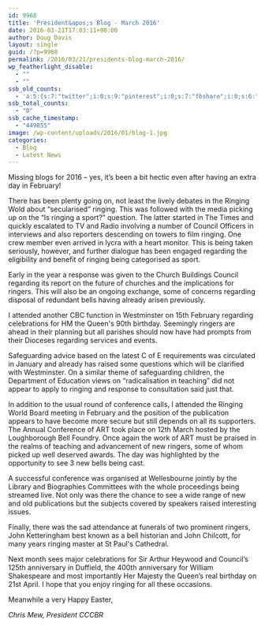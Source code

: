 ```yaml
---
id: 9968
title: 'President&apos;s Blog - March 2016'
date: 2016-03-21T17:03:11+00:00
author: Doug Davis
layout: single
guid: /?p=9968
permalink: /2016/03/21/presidents-blog-march-2016/
wp_featherlight_disable:
  - ""
  - ""
ssb_old_counts:
  - 'a:5:{s:7:"twitter";i:0;s:9:"pinterest";i:0;s:7:"fbshare";i:0;s:6:"reddit";i:0;s:6:"tumblr";N;}'
ssb_total_counts:
  - "0"
ssb_cache_timestamp:
  - "449855"
image: /wp-content/uploads/2016/01/blog-1.jpg
categories:
  - Blog
  - Latest News
---
```

Missing blogs for 2016 – yes, it’s been a bit hectic even after having an extra day in February!

There has been plenty going on, not least the lively debates in the Ringing Wold about &#8220;secularised&#8221; ringing. This was followed with the media picking up on the &#8220;Is ringing a sport?&#8221; question. The latter started in The Times and quickly escalated to TV and Radio involving a number of Council Officers in interviews and also reporters descending on towers to film ringing. One crew member even arrived in lycra with a heart monitor. This is being taken seriously, however, and further dialogue has been engaged regarding the eligibility and benefit of ringing being categorised as sport.

Early in the year a response was given to the Church Buildings Council regarding its report on the future of churches and the implications for ringers. This will also be an ongoing exchange, some of concerns regarding disposal of redundant bells having already arisen previously.

I attended another CBC function in Westminster on 15th February regarding celebrations for HM the Queen&apos;s 90th birthday. Seemingly ringers are ahead in their planning but all parishes should now have had prompts from their Dioceses regarding services and events.

Safeguarding advice based on the latest C of E requirements was circulated in January and already has raised some questions which will be clarified with Westminster. On a similar theme of safeguarding children, the Department of Education views on &#8220;radicalisation in teaching&#8221; did not appear to apply to ringing and response to consultation said just that.

In addition to the usual round of conference calls, I attended the Ringing World Board meeting in February and the position of the publication appears to have become more secure but still depends on all its supporters. The Annual Conference of ART took place on 12th March hosted by the Loughborough Bell Foundry. Once again the work of ART must be praised in the realms of teaching and advancement of new ringers, some of whom picked up well deserved awards. The day was highlighted by the opportunity to see 3 new bells being cast.

A successful conference was organised at Wellesbourne jointly by the Library and Biographies Committees with the whole proceedings being streamed live. Not only was there the chance to see a wide range of new and old publications but the subjects covered by speakers raised interesting issues.

Finally, there was the sad attendance at funerals of two prominent ringers, John Ketteringham best known as a bell historian and John Chilcott, for many years ringing master at St Paul&apos;s Cathedral.

Next month sees major celebrations for Sir Arthur Heywood and Council’s 125th anniversary in Duffield, the 400th anniversary for William Shakespeare and most importantly Her Majesty the Queen’s real birthday on 21st April. I hope that you enjoy ringing for all these occasions.

Meanwhile a very Happy Easter,

_Chris Mew, President CCCBR_
